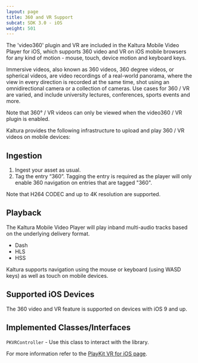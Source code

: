 ```yaml
---
layout: page
title: 360 and VR Support
subcat: SDK 3.0 - iOS
weight: 501
---
```


The 'video360' plugin and VR are included in the Kaltura Mobile Video Player for iOS, which supports 360 video and VR on iOS mobile browsers for any kind of motion - mouse, touch, device motion and keyboard keys.

Immersive videos, also known as 360 videos, 360 degree videos, or spherical videos, are video recordings of a real-world panorama, where the view in every direction is recorded at the same time, shot using an omnidirectional camera or a collection of cameras.
Use cases for 360 / VR are varied, and include university lectures, conferences, sports events and more.

Note that 360° / VR videos can only be viewed when the video360 / VR plugin is enabled.

Kaltura provides the following infrastructure to upload and play 360 / VR videos on mobile devices:

## Ingestion  

1. Ingest your asset as usual. 
2. Tag the entry “360”. Tagging the entry is required as the player will only enable 360 navigation on entries that are tagged "360". 

Note that H264 CODEC and up to 4K resolution are supported. 

## Playback  

The Kaltura Mobile Video Player will play inband multi-audio tracks based on the underlying delivery format.
* Dash
* HLS
* HSS

Kaltura supports navigation using the mouse or keyboard (using WASD keys) as well as touch on mobile devices.

## Supported iOS Devices  

The 360 video and VR feature is supported on devices with iOS 9 and up.


## Implemented Classes/Interfaces  

```PKVRController``` - Use this class to interact with the library.

For more information refer to the [PlayKit VR for iOS page](https://kaltura.github.io/playkit-ios-vr/).
